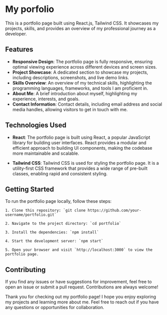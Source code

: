 
# My porfolio

This is a portfolio page built using React.js, Tailwind CSS. It showcases my projects, skills, and provides an overview of my professional journey as a developer.


## Features

- **Responsive Design**: The portfolio page is fully responsive, ensuring optimal viewing experience across different devices and screen sizes.
- **Project Showcase**: A dedicated section to showcase my projects, including descriptions, screenshots, and live demo links.
- **Skills Overview**: An overview of my technical skills, highlighting the programming languages, frameworks, and tools I am proficient in.
- **About Me**: A brief introduction about myself, highlighting my experience, interests, and goals.
- **Contact Information**: Contact details, including email address and social media handles, allowing visitors to get in touch with me.


## Technologies Used
- **React**: The portfolio page is built using React, a popular JavaScript library for building user interfaces. React provides a modular and efficient approach to building UI components, making the codebase more maintainable and scalable.

- **Tailwind CSS**: Tailwind CSS is used for styling the portfolio page. It is a utility-first CSS framework that provides a wide range of pre-built classes, enabling rapid and consistent styling.
## Getting Started
To run the portfolio page locally, follow these steps:

    1. Clone this repository: `git clone https://github.com/your-username/portfolio.git`

    2. Navigate to the project directory: `cd portfolio`

    3. Install the dependencies: `npm install`

    4. Start the development server: `npm start`

    5. Open your browser and visit `http://localhost:3000` to view the portfolio page.
## Contributing

If you find any issues or have suggestions for improvement, feel free to open an issue or submit a pull request. Contributions are always welcome!

Thank you for checking out my portfolio page! I hope you enjoy exploring my projects and learning more about me. Feel free to reach out if you have any questions or opportunities for collaboration.